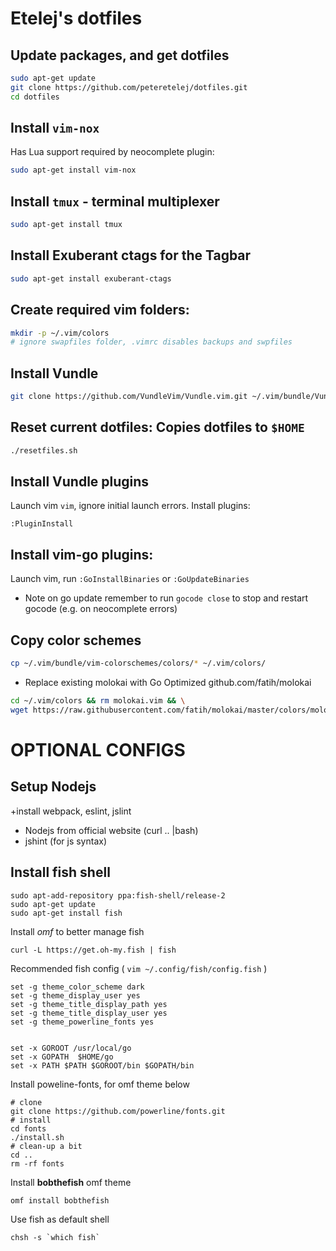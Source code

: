 # Etelej's dotfiles 

## Update packages, and get dotfiles
```bash
sudo apt-get update
git clone https://github.com/peteretelej/dotfiles.git 
cd dotfiles
```

## Install `vim-nox`
Has Lua support required by neocomplete plugin:
```bash
sudo apt-get install vim-nox
```

## Install `tmux` - terminal multiplexer
```bash
sudo apt-get install tmux
```

## Install Exuberant ctags for the Tagbar
```bash
sudo apt-get install exuberant-ctags
```

## Create required vim folders:
```bash
mkdir -p ~/.vim/colors 
# ignore swapfiles folder, .vimrc disables backups and swpfiles

```

## Install Vundle
```bash
git clone https://github.com/VundleVim/Vundle.vim.git ~/.vim/bundle/Vundle.vim
```

## Reset current dotfiles: Copies dotfiles to `$HOME`
```bash
./resetfiles.sh
```

## Install Vundle plugins
Launch vim `vim`, ignore initial launch errors.  Install plugins:
```
:PluginInstall
```

## Install vim-go plugins:
Launch vim, run `:GoInstallBinaries` or `:GoUpdateBinaries`

- Note on go update remember to run `gocode close` to stop and restart gocode (e.g. on neocomplete errors)

## Copy color schemes
```bash
cp ~/.vim/bundle/vim-colorschemes/colors/* ~/.vim/colors/
```

- Replace existing molokai with Go Optimized github.com/fatih/molokai
```bash
cd ~/.vim/colors && rm molokai.vim && \
wget https://raw.githubusercontent.com/fatih/molokai/master/colors/molokai.vim
```


# OPTIONAL CONFIGS 

## Setup Nodejs
<see javascript guide> +install webpack, eslint, jslint

   - Nodejs from official website (curl .. |bash)
   - jshint (for js syntax)


## Install fish shell
```
sudo apt-add-repository ppa:fish-shell/release-2
sudo apt-get update
sudo apt-get install fish
```

Install _omf_ to better manage fish
```
curl -L https://get.oh-my.fish | fish
```
 
Recommended fish config ( `vim ~/.config/fish/config.fish` )
```
set -g theme_color_scheme dark
set -g theme_display_user yes
set -g theme_title_display_path yes
set -g theme_title_display_user yes
set -g theme_powerline_fonts yes


set -x GOROOT /usr/local/go
set -x GOPATH  $HOME/go
set -x PATH $PATH $GOROOT/bin $GOPATH/bin
```

Install poweline-fonts, for omf theme below
```
# clone
git clone https://github.com/powerline/fonts.git
# install
cd fonts
./install.sh
# clean-up a bit
cd ..
rm -rf fonts
```

Install __bobthefish__ omf theme
```
omf install bobthefish
```

Use fish as default shell
```
chsh -s `which fish`
```




